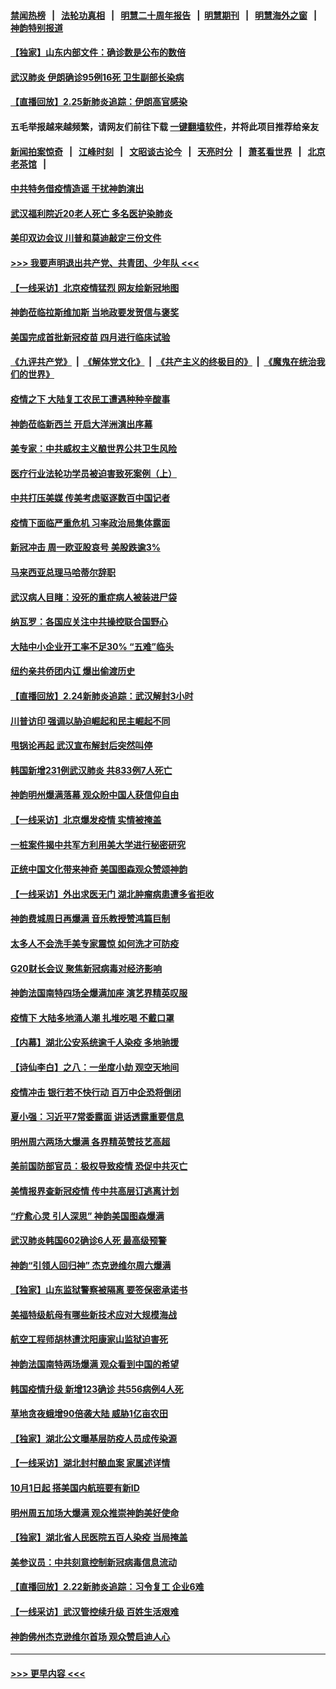 #### [禁闻热榜](热点新闻.md?=0)  &nbsp;&nbsp;|&nbsp;&nbsp; [法轮功真相](https://github.com/gfw-breaker/truth/blob/master/README.md?=0) &nbsp;&nbsp;|&nbsp;&nbsp; [明慧二十周年报告](https://github.com/gfw-breaker/mh-reports/blob/master/README.md?=0) &nbsp;&nbsp;|&nbsp;&nbsp;[明慧期刊](https://github.com/gfw-breaker/mh-qikan) &nbsp;&nbsp;|&nbsp;&nbsp; [明慧海外之窗](https://github.com/gfw-breaker/mh-news/blob/master/README.md?=0) &nbsp;&nbsp;|&nbsp;&nbsp; [神韵特别报道](https://github.com/gfw-breaker/mh-news/blob/master/shenyun.md?=0)
#### [【独家】山东内部文件：确诊数是公布的数倍](../pages/nf4514/n11891016.md?t=02260131) 
#### [武汉肺炎 伊朗确诊95例16死 卫生副部长染病](../pages/nf4514/n11894906.md?t=02260131) 
#### [【直播回放】2.25新肺炎追踪：伊朗高官感染](../pages/nf4514/n11894749.md?t=02260131) 
#### 五毛举报越来越频繁，请网友们前往下载 [一键翻墙软件](https://github.com/gfw-breaker/ssr-accounts)，并将此项目推荐给亲友
#### [新闻拍案惊奇](https://github.com/gfw-breaker/banned-news/blob/master/pages/link4.md) &nbsp;&nbsp;|&nbsp;&nbsp; [江峰时刻](https://github.com/gfw-breaker/banned-news/blob/master/pages/link4.md) &nbsp;&nbsp;|&nbsp;&nbsp; [文昭谈古论今](https://github.com/gfw-breaker/banned-news/blob/master/pages/link4.md) &nbsp;&nbsp;|&nbsp;&nbsp; [天亮时分](https://github.com/gfw-breaker/banned-news/blob/master/pages/link4.md) &nbsp;&nbsp;|&nbsp;&nbsp; [萧茗看世界](https://github.com/gfw-breaker/banned-news/blob/master/pages/link4.md) &nbsp;&nbsp;|&nbsp;&nbsp; [北京老茶馆](https://github.com/gfw-breaker/banned-news/blob/master/pages/link4.md) &nbsp;&nbsp;|&nbsp;&nbsp; 
#### [中共特务借疫情造谣 干扰神韵演出](../pages/nf4514/n11894363.md?t=02260131) 
#### [武汉福利院近20老人死亡 多名医护染肺炎](../pages/nf4514/n11893680.md?t=02260131) 
#### [美印双边会议 川普和莫迪敲定三份文件](../pages/nf4514/n11894247.md?t=02260131) 
#### [>>> 我要声明退出共产党、共青团、少年队 <<<](https://github.com/begood0513/goodnews/blob/master/quit/letter.md) 
#### [【一线采访】北京疫情猛烈 网友绘新冠地图](../pages/nf4514/n11894212.md?t=02260131) 
#### [神韵莅临拉斯维加斯 当地政要发贺信与褒奖](../pages/nf4514/n11893721.md?t=02260131) 
#### [美国完成首批新冠疫苗 四月进行临床试验](../pages/nf4514/n11893526.md?t=02260131) 
#### [《九评共产党》](https://github.com/begood0513/9ping.md/blob/master/README.md) &nbsp;|&nbsp; [《解体党文化》](../../../../jtdwh.md/blob/master/README.md)  &nbsp;|&nbsp; [《共产主义的终极目的》](../../../../gczydzjmd.md/blob/master/README.md) &nbsp;|&nbsp; [《魔鬼在统治我们的世界》](../../../../mgztzwmdsj.md/blob/master/README.md) 
#### [疫情之下 大陆复工农民工遭遇种种辛酸事](../pages/nf4514/n11893150.md?t=02260131) 
#### [神韵莅临新西兰 开启大洋洲演出序幕](../pages/nf4514/n11893497.md?t=02260131) 
#### [美专家：中共威权主义酿世界公共卫生风险](../pages/nf4514/n11893474.md?t=02260131) 
#### [医疗行业法轮功学员被迫害致死案例（上）](../pages/nf4514/n11883051.md?t=02260131) 
#### [中共打压美媒 传美考虑驱逐数百中国记者](../pages/nf4514/n11893178.md?t=02260131) 
#### [疫情下面临严重危机  习率政治局集体露面](../pages/nf4514/n11893305.md?t=02260131) 
#### [新冠冲击 周一欧亚股哀号 美股跌逾3%](../pages/nf4514/n11892648.md?t=02260131) 
#### [马来西亚总理马哈蒂尔辞职](../pages/nf4514/n11892792.md?t=02260131) 
#### [武汉病人目睹：没死的重症病人被装进尸袋](../pages/nf4514/n11892728.md?t=02260131) 
#### [纳瓦罗：各国应关注中共操控联合国野心](../pages/nf4514/n11892856.md?t=02260131) 
#### [大陆中小企业开工率不足30% “五难”临头](../pages/nf4514/n11892702.md?t=02260131) 
#### [纽约亲共侨团内讧 爆出偷渡历史](../pages/nf4514/n11891235.md?t=02260131) 
#### [【直播回放】2.24新肺炎追踪：武汉解封3小时](../pages/nf4514/n11892242.md?t=02260131) 
#### [川普访印 强调以胁迫崛起和民主崛起不同](../pages/nf4514/n11891855.md?t=02260131) 
#### [甩锅论再起 武汉宣布解封后突然叫停](../pages/nf4514/n11891989.md?t=02260131) 
#### [韩国新增231例武汉肺炎 共833例7人死亡](../pages/nf4514/n11891919.md?t=02260131) 
#### [神韵明州爆满落幕 观众盼中国人获信仰自由](../pages/nf4514/n11891826.md?t=02260131) 
#### [【一线采访】北京爆发疫情 实情被掩盖](../pages/nf4514/n11891627.md?t=02260131) 
#### [一桩案件揭中共军方利用美大学进行秘密研究](../pages/nf4514/n11891206.md?t=02260131) 
#### [正统中国文化带来神奇 美国图森观众赞颂神韵](../pages/nf4514/n11891434.md?t=02260131) 
#### [【一线采访】外出求医无门 湖北肿瘤病患遭多省拒收](../pages/nf4514/n11891119.md?t=02260131) 
#### [神韵费城周日再爆满 音乐教授赞鸿篇巨制](../pages/nf4514/n11890995.md?t=02260131) 
#### [太多人不会洗手美专家震惊 如何洗才可防疫](../pages/nf4514/n11875866.md?t=02260131) 
#### [G20财长会议 聚焦新冠病毒对经济影响](../pages/nf4514/n11890400.md?t=02260131) 
#### [神韵法国南特四场全爆满加座 演艺界精英叹服](../pages/nf4514/n11890586.md?t=02260131) 
#### [疫情下 大陆多地涌人潮 扎堆吃喝 不戴口罩](../pages/nf4514/n11890199.md?t=02260131) 
#### [【内幕】湖北公安系统逾千人染疫 多地驰援](../pages/nf4514/n11888526.md?t=02260131) 
#### [【诗仙李白】之八：一坐度小劫 观空天地间](../pages/nf4514/n11880859.md?t=02260131) 
#### [疫情冲击 银行若不快行动 百万中企恐将倒闭](../pages/nf4514/n11890255.md?t=02260131) 
#### [夏小强：习近平7常委露面 讲话透露重要信息](../pages/nf4514/n11890133.md?t=02260131) 
#### [明州周六两场大爆满 各界精英赞技艺高超](../pages/nf4514/n11890029.md?t=02260131) 
#### [美前国防部官员：极权导致疫情 恐促中共灭亡](../pages/nf4514/n11889092.md?t=02260131) 
#### [美情报界查新冠疫情 传中共高层订逃离计划](../pages/nf4514/n11888161.md?t=02260131) 
#### [“疗愈心灵 引人深思” 神韵美国图森爆满](../pages/nf4514/n11889889.md?t=02260131) 
#### [武汉肺炎韩国602确诊6人死 最高级预警](../pages/nf4514/n11889715.md?t=02260131) 
#### [神韵“引领人回归神” 杰克逊维尔周六爆满](../pages/nf4514/n11889630.md?t=02260131) 
#### [【独家】山东监狱警察被隔离 要签保密承诺书](../pages/nf4514/n11889454.md?t=02260131) 
#### [美福特级航母有哪些新技术应对大规模海战](../pages/nf4514/n11882087.md?t=02260131) 
#### [航空工程师胡林遭沈阳康家山监狱迫害死](../pages/nf4514/n11888407.md?t=02260131) 
#### [神韵法国南特两场爆满 观众看到中国的希望](../pages/nf4514/n11888918.md?t=02260131) 
#### [韩国疫情升级 新增123确诊 共556病例4人死](../pages/nf4514/n11888882.md?t=02260131) 
#### [草地贪夜蛾增90倍袭大陆 威胁1亿亩农田](../pages/nf4514/n11888493.md?t=02260131) 
#### [【独家】湖北公文曝基层防疫人员成传染源](../pages/nf4514/n11887125.md?t=02260131) 
#### [【一线采访】湖北封村酿血案 家属述详情](../pages/nf4514/n11888368.md?t=02260131) 
#### [10月1日起 搭美国内航班要有新ID](../pages/nf4514/n11888243.md?t=02260131) 
#### [明州周五加场大爆满 观众推崇神韵美好使命](../pages/nf4514/n11888062.md?t=02260131) 
#### [【独家】湖北省人民医院五百人染疫 当局掩盖](../pages/nf4514/n11888080.md?t=02260131) 
#### [美参议员：中共刻意控制新冠病毒信息流动](../pages/nf4514/n11887949.md?t=02260131) 
#### [【直播回放】2.22新肺炎追踪：习令复工 企业6难](../pages/nf4514/n11887888.md?t=02260131) 
#### [【一线采访】武汉管控续升级 百姓生活艰难](../pages/nf4514/n11886970.md?t=02260131) 
#### [神韵佛州杰克逊维尔首场 观众赞启迪人心](../pages/nf4514/n11887811.md?t=02260131) 

----
#### [ >>> 更早内容 <<< ](../indexes/nf4514-earlier.md)
